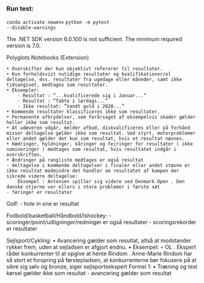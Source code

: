 ### Run test:
<code>conda activate newenv</code>
<code>python -m pytest --disable-warnings</code>

The .NET SDK version 6.0.100 is not sufficient. The minimum required version is 7.0.

Polyglots Notebooks (Extension)

    • Overskifter der kun objektivt refererer til resultater. 
    • Kun forholdsvist nutidige resultater og kvalifikationer/ol deltagelse, dvs. resultater fra ugedage eller måneder, samt ikke tidsangivet, medtages som resultater.
    • Eksempler:
        ◦ Resultat : ”...kvalificerede sig i Januar...”
        ◦ Resultat : ”Tabte i lørdags...”
        ◦ Ikke resultat: ”Vandt guld i 2020...”
    • Kommende resultater klassificeres ikke som resultater.
    • Permanente afbrydelser, som forårsaget af eksempelvis skader gælder heller ikke som resultat.
    • At udøveren udgår, melder afbud, diskvalificeres eller på forhånd misser deltagelse gælder ikke som resultat. Ved styrt, motorproblemer eller andet gælder det kun som resultat, hvis et resultat nævnes. 
    • Hædringer, hyldninger, kåringer og fejringer for resultater ( ikke nomineringer ) medtages som resultat, hvis resultatet indgår i overskriften.
    • Ændringer på rangliste medtages er også resultat
    - deltagelse i kommende deltagelser i finaler eller andet stævne er ikke resultat medmindre det handler om resultatet af kampen der sikrede videre deltagelse:
        Eksempel : Antonsen spiller sig videre ved Denmark Open	. Den danske stjerne var ellers i store problemer i første sæt
    - føringer er resultater 
 

Golf:
    - hole in one er resultat

Fodbold/basketball/Håndbold/Ishockey:
    - scoringer/point/udligninger/redninger er også resultater
    - scoringsrekorder er resultater

Sejlsport/Cykling:
    • Avancering gælder som resultat, altså at modstander rykker frem, uden at sejladsen er afgjort endnu.
    • Eksempel:
        ◦ OL . Ekspert råder konkurrenter til at opgive at hente Rindom . Anne-Marie Rindom har så stort et forspring på førstepladsen, at konkurrenterne bør fokusere på at sikre sig sølv og bronze, siger sejlsportsekspert
Formel 1:
    • Træning og test kørsel gælder ikke som resultat
    - avancering gælder som resultat
